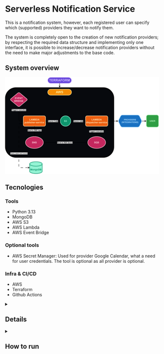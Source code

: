 # Serverless Notification Service

This is a notification system, however, each registered user can specify which (supported) providers they want to notify them.

The system is completely open to the creation of new notification providers; by respecting the required data structure and implementing only one interface, it is possible to increase/decrease notification providers without the need to make major adjustments to the base code.

## System overview

![application-schema](/assets/application.svg)

## Tecnologies

### Tools
- Python 3.13
- MongoDB
- AWS S3
- AWS Lambda
- AWS Event Bridge

### Optional tools
- AWS Secret Manager: Used for provider Google Calendar, what a need for user credentials. The tool is optional as all provider is optional.

### Infra & CI/CD
- AWS
- Terraform
- Github Actions

<details>
    <summary><h2>Details</h2></summary>

### Data Structures (models & MongoDB collections)

#### User:
``` python
full_name: str
email: str
phone: str
providers: list[str]
```

#### Event:
``` python
title: str
description: str
dt_init: datetime
dt_end: datetime
user: User
```

</details>

<details>
  <summary><h2>How to run</h2></summary>

### Prerequisites
- AWS access key (third party service)
- AWS CLI
- Terraform

### AWS Roles/Policies

Roles used:
- AmazonEventBridgeFullAccess
- AmazonS3FullAccess
- AmazonSNSFullAccess
- AmazonSQSFullAccess
- AWSLambda_FullAccess
- CloudWatchLogsFullAccess
- iam:*

<details>
    <summary><h3>Envs</h3></summary>

#### Lambda - Publisher:
```.env
# Database
DB_USERNAME
DB_PASSWORD
DB_NAME
DB_PORT
DB_URI
DB_URI_ARGS # Opcional

# AWS
SNS_PATH
```

#### Lambda - Dispatcher:
```.env
# API token
WHATSAPP_API_TOKEN
```

#### Pipeline vars/secrets:
```
# Vars
REGION
TFSTATE_BUCKET_NAME

# Secrets
AWS_ACCESS_KEY_ID
AWS_SECRET_ACCESS_KEY

DB_NAME
DB_PASSWORD
DB_PORT
DB_URI
DB_URI_ARGS
DB_USERNAME

WHATSAPP_API_TOKEN
```

#### Terraform envs:
``` .env
TF_LOG
TF_VAR_publisher_source_code_zip
TF_VAR_dispatcher_source_code_zip
TF_VAR_publisher_source_code_lambda_s3_zip_name
TF_VAR_dispatcher_source_code_lambda_s3_zip_name
TF_VAR_region
TF_VAR_tfstate_bucket_name
TF_VAR_whatsapp_api_token
TF_VAR_db_username
TF_VAR_db_password
TF_VAR_db_name
TF_VAR_db_port
TF_VAR_db_uri
TF_VAR_db_uri_args
```
</details>


<details>
  <summary><h3>Implementation step by step</h3></summary>

> **IMPORTANT** \
> Configure all necessary envs (Terraform envs)

#### Build
Generate an application zip along with all dependencies at the same level as the `` src`` directory.
```bash
python -m pip install --upgrade pip
mkdir package
pip install -r requirements.txt -t package/
cp -r src package/
cp lambda_function.py package/

cd package
zip -r "../source_code.zip" . # Remember to assign the same name in the environment variable TF_VAR_code_result_zip
cd ..
```
#### Terraform
1. Create a bucket for the Terraform state file and set its name to the ``TF_VAR_tfstate_bucket_name`` environment variable

2. Configure all environment variables

3. Init
    ```bash
    terraform init \
        -backend-config="bucket=$TF_VAR_tfstate_bucket_name" \
        -backend-config="key=terraform.state" \
        -backend-config="region=$TF_VAR_region"
    ```

4. Valide
    ```terraform
    terraform validate
    ```

5. Plan
    ```terraform
    terraform plan
    ```

6. Apply
    ```terraform
    terraform apply
    ```
</details>

</details>
